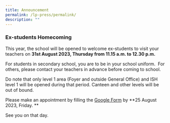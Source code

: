 ```yaml
---
title: Announcement
permalink: /lp-press/permalink/
description: ""
---
```

### Ex-students Homecoming

This year, the school will be opened to welcome ex-students to visit your teachers on **31st August 2023, Thursday from 11.15 a.m. to 12.30 p.m.**

For students in secondary school, you are to be in your school uniform.  For others, please contact your teachers in advance before coming to school.

Do note that only level 1 area (Foyer and outside General Office) and ISH level 1 will be opened during that period. Canteen and other levels will be out of bound.

Please make an appointment by filling the [Google Form](https://go.gov.sg/ncps-exstudents-homecoming2023) by **25 August 2023, Friday. **

See you on that day.